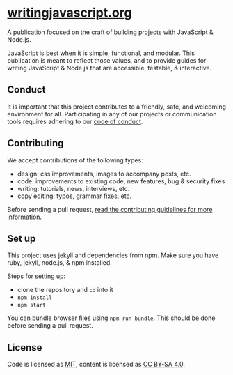 # [writingjavascript.org](http://writingjavascript.org)

A publication focused on the craft of building projects with JavaScript & Node.js.

JavaScript is best when it is simple, functional, and modular. This publication is meant to reflect those values, and to provide guides for writing JavaScript & Node.js that are accessible, testable, & interactive.

## Conduct
It is important that this project contributes to a friendly, safe, and welcoming environment for all. Participating in any of our projects or communication tools requires adhering to our [code of conduct](CONTRIBUTING.md).

## Contributing

We accept contributions of the following types:

- design: css improvements, images to accompany posts, etc.
- code: improvements to existing code, new features, bug & security fixes
- writing: tutorials, news, interviews, etc.
- copy editing: typos, grammar fixes, etc.

Before sending a pull request, [read the contributing guidelines for more information](CONTRIBUTING.md).

## Set up

This project uses jekyll and dependencies from npm. Make sure you have ruby, jekyll, node.js, & npm installed.

Steps for setting up:

- clone the repository and `cd` into it
- `npm install`
- `npm start`

You can bundle browser files using `npm run bundle`. This should be done before sending a pull request.

## License

Code is licensed as [MIT](LICENSE.md), content is licensed as [CC BY-SA 4.0](https://creativecommons.org/licenses/by-sa/4.0/).

